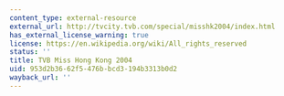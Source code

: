 ```yaml
---
content_type: external-resource
external_url: http://tvcity.tvb.com/special/misshk2004/index.html
has_external_license_warning: true
license: https://en.wikipedia.org/wiki/All_rights_reserved
status: ''
title: TVB Miss Hong Kong 2004
uid: 953d2b36-62f5-476b-bcd3-194b3313b0d2
wayback_url: ''
---
```

